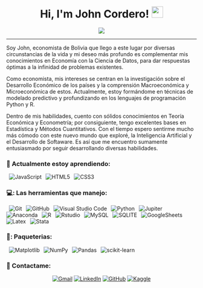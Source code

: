 <h1 align="center">
Hi, I'm John Cordero!
	<a href="https://github.com/Bouaskaoun" target="_self">
		<img src="https://media.giphy.com/media/hvRJCLFzcasrR4ia7z/giphy.gif" width="30">
	</a>
</h1>

<p align="center">
	<a href="https://github.com/Bouaskaoun">
		<img src="https://readme-typing-svg.herokuapp.com?lines=Economist;DS%20|%20AI%20|%20ML%20Enthusiastic;Always%20learning%20new%20things&center=true&width=380&height=45">
	</a>
</p>

<hr>


Soy John, economista de Bolivia que llego a este lugar por diversas circunstancias de la vida y mi deseo más profundo es complementar mis conocimientos en Economía con la Ciencia de Datos, para dar respuestas óptimas a la infinidad de problemas existentes.

Como economista, mis intereses se centran en la investigación sobre el Desarrollo Económico de los países y la comprensión Macroeconómica y Microeconómica de estos. Actualmente, estoy formándome en técnicas de modelado predictivo y profundizando en los lenguajes de programación Python y R.

Dentro de mis habilidades, cuento con sólidos conocimientos en Teoría Económica y Econometría; por consiguiente, tengo excelentes bases en Estadística y Métodos Cuantitativos. Con el tiempo espero sentirme mucho más cómodo con este nuevo mundo que exploré, la Inteligencia Artificial y el Desarrollo de Softaware. Es así que me encuentro sumamente entusiasmado por seguir desarrollando diversas habilidades.

### :rocket: Actualmente estoy aprendiendo:

&ensp;![JavaScript](https://img.shields.io/badge/-JavaScript-000000?style=for-the-badge&logo=JavaScript)
&ensp;![HTML5](https://img.shields.io/badge/HTML5%20-%23E34F26.svg?style=for-the-badge&logo=html5&logoColor=white)
&ensp;![CSS3](https://img.shields.io/badge/css3-%231572B6.svg?style=for-the-badge&logo=css3&logoColor=white)

### 💻: Las herramientas que manejo:

&ensp;![Git](https://img.shields.io/badge/-Git-3E2C00?style=for-the-badge&logo=Git)
&ensp;![GitHub](https://img.shields.io/badge/github-%23121011.svg?style=for-the-badge&logo=github&logoColor=white")
&ensp;![Visual Studio Code](https://img.shields.io/badge/-VsCode-2C2C32?style=for-the-badge&logo=visual-studio-code&logoColor=0078D7)
&ensp;![Python](https://img.shields.io/badge/Python-3766AB?style=for-the-badge&logo=Python&logoColor=white)
&ensp;![Jupiter](https://img.shields.io/badge/Jupyter-F37626.svg?&style=for-the-badge&logo=Jupyter&logoColor=white)
&ensp;![Anaconda](https://img.shields.io/badge/conda-342B029.svg?&style=for-the-badge&logo=anaconda&logoColor=white)
&ensp;![R](https://img.shields.io/badge/-R-05122A?style=for-the-badge&logo=R&logoColor=276DC3)
&ensp;![Rstudio](https://img.shields.io/badge/-RStudio-05122A?style=for-the-badge&logo=rstudio)
&ensp;![MySQL](https://img.shields.io/badge/Mysql-E6B91E?style=for-the-badge&logo=MySql&logoColor=white)
&ensp;![SQLITE](https://img.shields.io/badge/SQLite-003B57?style=for-the-badge&logo=sqlite&logoColor=white")
&ensp;![GoogleSheets](https://img.shields.io/badge/Google%20Sheets%20-%2334A853.svg?style=for-the-badge&logo=google%20sheets&logoColor=white)
&ensp;![Latex](https://img.shields.io/badge/latex-%23008080.svg?&style=for-the-badge&logo=latex&logoColor=white")
&ensp;![Stata](https://img.shields.io/badge/Stata-117AC9?style=for-the-badge&logo=stata&logoColor=white)

### 🚩: Paqueterias:

&ensp;![Matplotlib](https://img.shields.io/badge/Matplotlib-%23ffffff.svg?style=for-the-badge&logo=Matplotlib&logoColor=black)
&ensp;![NumPy](https://img.shields.io/badge/numpy-%23013243.svg?style=for-the-badge&logo=numpy&logoColor=white)
&ensp;![Pandas](https://img.shields.io/badge/pandas-%23150458.svg?style=for-the-badge&logo=pandas&logoColor=white)
&ensp;![scikit-learn](https://img.shields.io/badge/scikit--learn-%23F7931E.svg?style=for-the-badge&logo=scikit-learn&logoColor=white)

### 🤝 Contactame:
<p align="center">
	<a href="mailto:johncordero@gmail.com"><img img src="https://img.shields.io/badge/gmail-%23EA4335.svg?style=for-the-badge&logo=gmail&logoColor=white" alt="Gmail"/></a>
	<a href="https://www.linkedin.com/in/john-cordero/"><img src="https://img.shields.io/badge/linkedin-%230A66C2.svg?style=for-the-badge&logo=linkedin&logoColor=white" alt="LinkedIn"/></a>
	<a href=""><img src="https://img.shields.io/badge/github-%23181717.svg?style=for-the-badge&logo=github&logoColor=white" alt="GitHub"/></a>
	<a href=""><img src="https://img.shields.io/badge/kaggle-%230A66C2.svg?style=for-the-badge&logo=kaggle&logoColor=white" alt="Kaggle"/></a>
</p>
